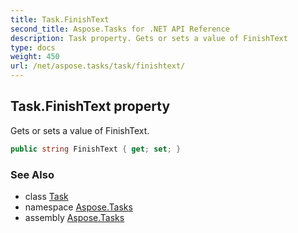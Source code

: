 ```yaml
---
title: Task.FinishText
second_title: Aspose.Tasks for .NET API Reference
description: Task property. Gets or sets a value of FinishText
type: docs
weight: 450
url: /net/aspose.tasks/task/finishtext/
---
```

## Task.FinishText property

Gets or sets a value of FinishText.

```csharp
public string FinishText { get; set; }
```

### See Also

* class [Task](../)
* namespace [Aspose.Tasks](../../task/)
* assembly [Aspose.Tasks](../../../)


